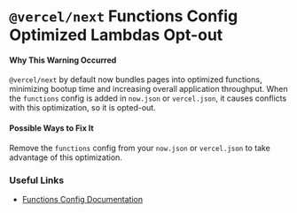 # `@vercel/next` Functions Config Optimized Lambdas Opt-out

#### Why This Warning Occurred

`@vercel/next` by default now bundles pages into optimized functions, minimizing bootup time and increasing overall application throughput.
When the `functions` config is added in `now.json` or `vercel.json`, it causes conflicts with this optimization, so it is opted-out.

#### Possible Ways to Fix It

Remove the `functions` config from your `now.json` or `vercel.json` to take advantage of this optimization.

### Useful Links

- [Functions Config Documentation](https://khulnasoft.com/docs/concepts/projects/project-configuration#functions)
